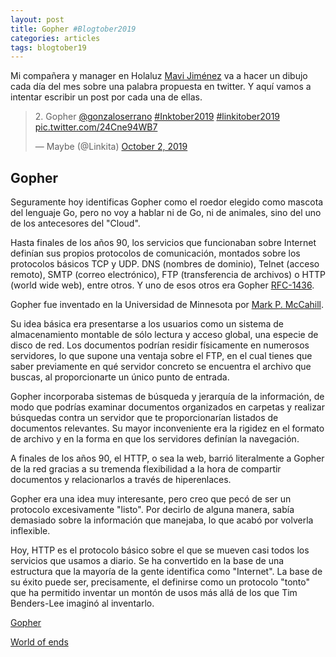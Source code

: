 ```yaml
---
layout: post
title: Gopher #Blogtober2019
categories: articles
tags: blogtober19
---
```


Mi compañera y manager en Holaluz [Mavi Jiménez](https://twitter.com/Linkita) va a hacer un dibujo cada día del mes sobre una palabra propuesta en twitter. Y aquí vamos a intentar escribir un post por cada una de ellas.

<blockquote class="twitter-tweet" data-conversation="none" data-theme="dark"><p lang="en" dir="ltr">2. Gopher <a href="https://twitter.com/gonzaloserrano?ref_src=twsrc%5Etfw">@gonzaloserrano</a> <a href="https://twitter.com/hashtag/Inktober2019?src=hash&amp;ref_src=twsrc%5Etfw">#Inktober2019</a> <a href="https://twitter.com/hashtag/linkitober2019?src=hash&amp;ref_src=twsrc%5Etfw">#linkitober2019</a> <a href="https://t.co/24Cne94WB7">pic.twitter.com/24Cne94WB7</a></p>&mdash; Maybe (@Linkita) <a href="https://twitter.com/Linkita/status/1179492009939263488?ref_src=twsrc%5Etfw">October 2, 2019</a></blockquote> <script async src="https://platform.twitter.com/widgets.js" charset="utf-8"></script>

## Gopher

Seguramente hoy identificas Gopher como el roedor elegido como mascota del lenguaje Go, pero no voy a hablar ni de Go, ni de animales, sino del uno de los antecesores del "Cloud".

Hasta finales de los años 90, los servicios que funcionaban sobre Internet definían sus propios protocolos de comunicación, montados sobre los protocolos básicos TCP y UDP. DNS (nombres de dominio), Telnet (acceso remoto), SMTP (correo electrónico), FTP (transferencia de archivos) o HTTP (world wide web), entre otros. Y uno de esos otros era Gopher [RFC-1436](http://www.faqs.org/rfcs/rfc1436.html).

Gopher fue inventado en la Universidad de Minnesota por [Mark P. McCahill](https://en.wikipedia.org/wiki/Mark_P._McCahill).

Su idea básica era presentarse a los usuarios como un sistema de almacenamiento montable de sólo lectura y acceso global, una especie de disco de red. Los documentos podrían residir físicamente en numerosos servidores, lo que supone una ventaja sobre el FTP, en el cual tienes que saber previamente en qué servidor concreto se encuentra el archivo que buscas, al proporcionarte un único punto de entrada.

Gopher incorporaba sistemas de búsqueda y jerarquía de la información, de modo que podrías examinar documentos organizados en carpetas y realizar búsquedas contra un servidor que te proporcionarían listados de documentos relevantes. Su mayor inconveniente era la rigidez en el formato de archivo y en la forma en que los servidores definían la navegación.

A finales de los años 90, el HTTP, o sea la web, barrió literalmente a Gopher de la red gracias a su tremenda flexibilidad a la hora de compartir documentos y relacionarlos a través de hiperenlaces. 

Gopher era una idea muy interesante, pero creo que pecó de ser un protocolo excesivamente "listo". Por decirlo de alguna manera, sabía demasiado sobre la información que manejaba, lo que acabó por volverla inflexible.

Hoy, HTTP es el protocolo básico sobre el que se mueven casi todos los servicios que usamos a diario. Se ha convertido en la base de una estructura que la mayoría de la gente identifica como "Internet". La base de su éxito puede ser, precisamente, el definirse como un protocolo "tonto" que ha permitido inventar un montón de usos más allá de los que Tim Benders-Lee imaginó al inventarlo.

[Gopher](http://personales.upv.es/rmartin/TcpIp/cap06s01.html)

[World of ends](https://worldofends.com)

